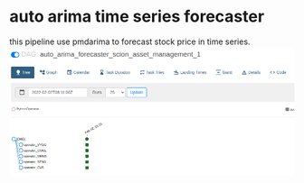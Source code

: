 # auto arima time series forecaster
this pipeline use pmdarima to forecast stock price in time series.
![img.png](img.png)